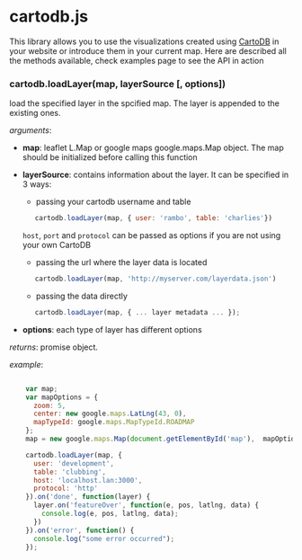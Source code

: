 
# cartodb.js

This library allows you to use the visualizations created using [CartoDB](http://cartodb.com/ "cartodb") in your website or introduce them in your current map. Here are described all the methods available, check examples page to see the API in action


### **cartodb.loadLayer**(map, layerSource [, options])

load the specified layer in the spcified map. The layer is appended to the existing ones.

*arguments*:

  + **map**: leaflet L.Map or google maps google.maps.Map object. The map should be initialized before calling this function

  + **layerSource**: contains information about the layer. It can be specified in 3 ways:

    - passing your cartodb username and table

    ```javascript
       cartodb.loadLayer(map, { user: 'rambo', table: 'charlies'})
    ```

    ``host``, ``port`` and ``protocol`` can be passed as options if you are not using your own CartoDB

    - passing the url where the layer data is located

    ```javascript
       cartodb.loadLayer(map, 'http://myserver.com/layerdata.json')
    ```

    - passing the data directly

    ```javascript
       cartodb.loadLayer(map, { ... layer metadata ... });
    ```

  + **options**: each type of layer has different options

*returns*: promise object.

*example*:

```javascript

    var map;
    var mapOptions = {
      zoom: 5,
      center: new google.maps.LatLng(43, 0),
      mapTypeId: google.maps.MapTypeId.ROADMAP
    };
    map = new google.maps.Map(document.getElementById('map'),  mapOptions);

    cartodb.loadLayer(map, {
      user: 'development',
      table: 'clubbing',
      host: 'localhost.lan:3000',
      protocol: 'http'
    }).on('done', function(layer) {
      layer.on('featureOver', function(e, pos, latlng, data) {
        console.log(e, pos, latlng, data);
      })
    }).on('error', function() {
      console.log("some error occurred");
    });

```




